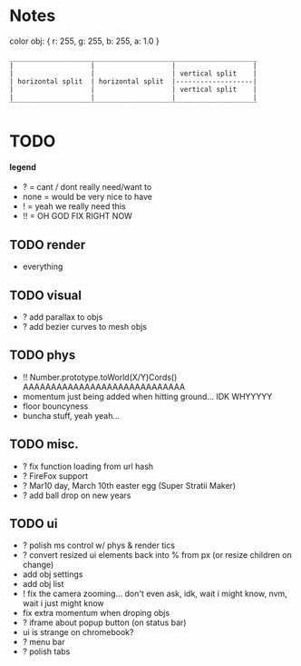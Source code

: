 # Notes ################
color obj: { r: 255, g: 255, b: 255, a: 1.0 }

    _____________________________________________________________
    |                   |                   |                   |
    |                   |                   | vertical split    |
    | horizontal split  | horizontal split  |-------------------|
    |                   |                   | vertical split    |
    |                   |                   |                   |
    ‾‾‾‾‾‾‾‾‾‾‾‾‾‾‾‾‾‾‾‾‾‾‾‾‾‾‾‾‾‾‾‾‾‾‾‾‾‾‾‾‾‾‾‾‾‾‾‾‾‾‾‾‾‾‾‾‾‾‾‾‾

# TODO ################

#### legend
- ? = cant / dont really need/want to
- none = would be very nice to have
- ! = yeah we really need this
- !! = OH GOD FIX RIGHT NOW

## TODO render
- everything

## TODO visual
- ? add parallax to objs
- ? add bezier curves to mesh objs

## TODO phys
- !! Number.prototype.toWorld(X/Y)Cords() AAAAAAAAAAAAAAAAAAAAAAAAAAAAA
- momentum just being added when hitting ground... IDK WHYYYYY
- floor bouncyness
- buncha stuff, yeah yeah...

## TODO misc.
- ? fix function loading from url hash
- ? FireFox support
- ? Mar10 day, March 10th easter egg (Super Stratii Maker)
- ? add ball drop on new years

## TODO ui
- ? polish ms control w/ phys & render tics
- ? convert resized ui elements back into % from px (or resize children on change)
- add obj settings
- add obj list
- ! fix the camera zooming... don't even ask, idk, wait i might know, nvm, wait i just might know
- fix extra momentum when droping objs
- ? iframe about popup button (on status bar)
- ui is strange on chromebook?
- ? menu bar
- ? polish tabs
